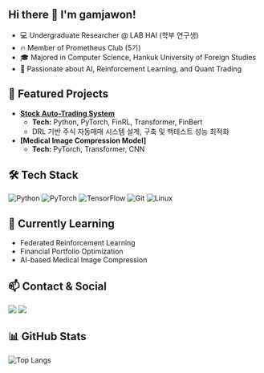 ## Hi there 👋 I'm gamjawon!

- 💻 Undergraduate Researcher @ LAB HAI (학부 연구생)  
- 🔥 Member of Prometheus Club (5기)  
- 🎓 Majored in Computer Science, Hankuk University of Foreign Studies  
- 🚀 Passionate about AI, Reinforcement Learning, and Quant Trading

  
## 🚀 Featured Projects
- **[Stock Auto-Trading System](https://github.com/prometheus-11team)**  
  - **Tech:** Python, PyTorch, FinRL, Transformer, FinBert 
  - DRL 기반 주식 자동매매 시스템 설계, 구축 및 백테스트 성능 최적화   
- **[Medical Image Compression Model]**  
  - **Tech:** PyTorch, Transformer, CNN
 

## 🛠 Tech Stack
![Python](https://img.shields.io/badge/Python-3776AB?style=for-the-badge&logo=python&logoColor=white)
![PyTorch](https://img.shields.io/badge/PyTorch-EE4C2C?style=for-the-badge&logo=pytorch&logoColor=white)
![TensorFlow](https://img.shields.io/badge/TensorFlow-FF6F00?style=for-the-badge&logo=tensorflow&logoColor=white)
![Git](https://img.shields.io/badge/Git-F05032?style=for-the-badge&logo=git&logoColor=white)
![Linux](https://img.shields.io/badge/Linux-FCC624?style=for-the-badge&logo=linux&logoColor=black)

## 🌱 Currently Learning
- Federated Reinforcement Learning  
- Financial Portfolio Optimization  
- AI-based Medical Image Compression

## 📫 Contact & Social
<a href="mailto:gamjawon030110@gmail.com"><img src="https://img.shields.io/badge/Gmail-D14836?style=for-the-badge&logo=gmail&logoColor=white"/></a>
<a href="https://www.linkedin.com/in/jiwon-gam" target="_blank"><img src="https://img.shields.io/badge/LinkedIn-0A66C2?style=for-the-badge&logo=linkedin&logoColor=white"/></a>

## 📊 GitHub Stats
![Top Langs](https://github-readme-stats.vercel.app/api/top-langs/?username=gamjawon&layout=compact&theme=radical)
